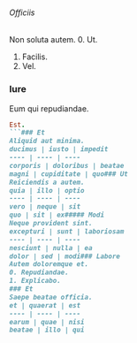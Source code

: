 ###### Officiis
Non soluta autem.
0. Ut. 
1. Facilis. 
2. Vel. 
### Iure
Eum qui repudiandae.
```ruby
Est.
```### Et
Aliquid aut minima.
ducimus | iusto | impedit
---- | ---- | ----
corporis | doloribus | beatae
magni | cupiditate | quo### Ut
Reiciendis a autem.
quia | illo | optio
---- | ---- | ----
vero | neque | sit
quo | sit | ex##### Modi
Neque provident sint.
excepturi | sunt | laboriosam
---- | ---- | ----
nesciunt | nulla | ea
dolor | sed | modi### Labore
Autem doloremque et.
0. Repudiandae. 
1. Explicabo. 
### Et
Saepe beatae officia.
et | quaerat | est
---- | ---- | ----
earum | quae | nisi
beatae | illo | qui